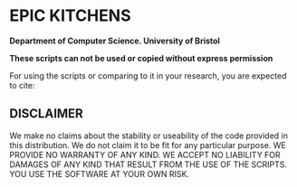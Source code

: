 # EPIC KITCHENS

**Department of Computer Science. University of Bristol**

**These scripts can not be used or copied without express permission**

For using the scripts or comparing to it in your research, you are expected to cite:


## DISCLAIMER

We make no claims about the stability or useability of the code
provided in this distribution. We do not claim it to be fit for
any particular purpose.
WE PROVIDE NO WARRANTY OF ANY KIND.
WE ACCEPT NO LIABILITY FOR DAMAGES OF ANY KIND
THAT RESULT FROM THE USE OF THE SCRIPTS.
YOU USE THE SOFTWARE AT YOUR OWN RISK.
